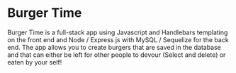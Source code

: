 # Burger Time

Burger Time is a full-stack app using Javascript and Handlebars templating on the front end and Node / Express js with MySQL / Sequelize for the back end. The app allows you to create burgers that are saved in the database and that can either be left for other people to devour (Select and delete) or eaten by your self!
